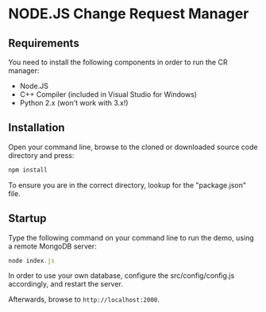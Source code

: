 NODE.JS Change Request Manager
==============================

Requirements
------------
You need to install the following components in order to run the CR manager:
 * Node.JS
 * C++ Compiler (included in Visual Studio for Windows)
 * Python 2.x (won't work with 3.x!)

Installation
------------
Open your command line, browse to the cloned or downloaded source code directory and press:
```javascript
npm install
```
To ensure you are in the correct directory, lookup for the "package.json" file.

Startup
-------
Type the following command on your command line to run the demo, using a remote MongoDB server:
```javascript
node index.js
```

In order to use your own database, configure the src/config/config.js accordingly, and restart the server.

Afterwards, browse to `http://localhost:2000`.